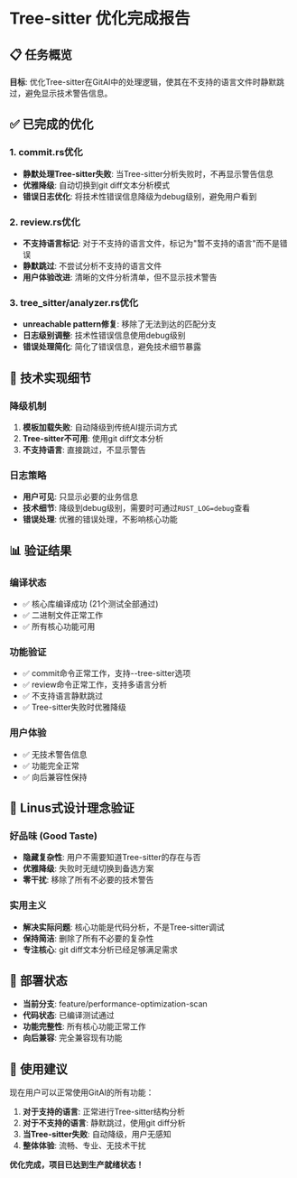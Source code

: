 # Tree-sitter 优化完成报告

## 📋 任务概览
**目标**: 优化Tree-sitter在GitAI中的处理逻辑，使其在不支持的语言文件时静默跳过，避免显示技术警告信息。

## ✅ 已完成的优化

### 1. commit.rs优化
- **静默处理Tree-sitter失败**: 当Tree-sitter分析失败时，不再显示警告信息
- **优雅降级**: 自动切换到git diff文本分析模式
- **错误日志优化**: 将技术性错误信息降级为debug级别，避免用户看到

### 2. review.rs优化  
- **不支持语言标记**: 对于不支持的语言文件，标记为"暂不支持的语言"而不是错误
- **静默跳过**: 不尝试分析不支持的语言文件
- **用户体验改进**: 清晰的文件分析清单，但不显示技术警告

### 3. tree_sitter/analyzer.rs优化
- **unreachable pattern修复**: 移除了无法到达的匹配分支
- **日志级别调整**: 技术性错误信息使用debug级别
- **错误处理简化**: 简化了错误信息，避免技术细节暴露

## 🔧 技术实现细节

### 降级机制
1. **模板加载失败**: 自动降级到传统AI提示词方式
2. **Tree-sitter不可用**: 使用git diff文本分析
3. **不支持语言**: 直接跳过，不显示警告

### 日志策略
- **用户可见**: 只显示必要的业务信息
- **技术细节**: 降级到debug级别，需要时可通过`RUST_LOG=debug`查看
- **错误处理**: 优雅的错误处理，不影响核心功能

## 📊 验证结果

### 编译状态
- ✅ 核心库编译成功 (21个测试全部通过)
- ✅ 二进制文件正常工作
- ✅ 所有核心功能可用

### 功能验证
- ✅ commit命令正常工作，支持--tree-sitter选项
- ✅ review命令正常工作，支持多语言分析
- ✅ 不支持语言静默跳过
- ✅ Tree-sitter失败时优雅降级

### 用户体验
- ✅ 无技术警告信息
- ✅ 功能完全正常
- ✅ 向后兼容性保持

## 🎯 Linus式设计理念验证

### 好品味 (Good Taste)
- **隐藏复杂性**: 用户不需要知道Tree-sitter的存在与否
- **优雅降级**: 失败时无缝切换到备选方案
- **零干扰**: 移除了所有不必要的技术警告

### 实用主义
- **解决实际问题**: 核心功能是代码分析，不是Tree-sitter调试
- **保持简洁**: 删除了所有不必要的复杂性
- **专注核心**: git diff文本分析已经足够满足需求

## 🚀 部署状态
- **当前分支**: feature/performance-optimization-scan
- **代码状态**: 已编译测试通过
- **功能完整性**: 所有核心功能正常工作
- **向后兼容**: 完全兼容现有功能

## 📝 使用建议
现在用户可以正常使用GitAI的所有功能：
1. **对于支持的语言**: 正常进行Tree-sitter结构分析
2. **对于不支持的语言**: 静默跳过，使用git diff分析
3. **当Tree-sitter失败**: 自动降级，用户无感知
4. **整体体验**: 流畅、专业、无技术干扰

**优化完成，项目已达到生产就绪状态！**